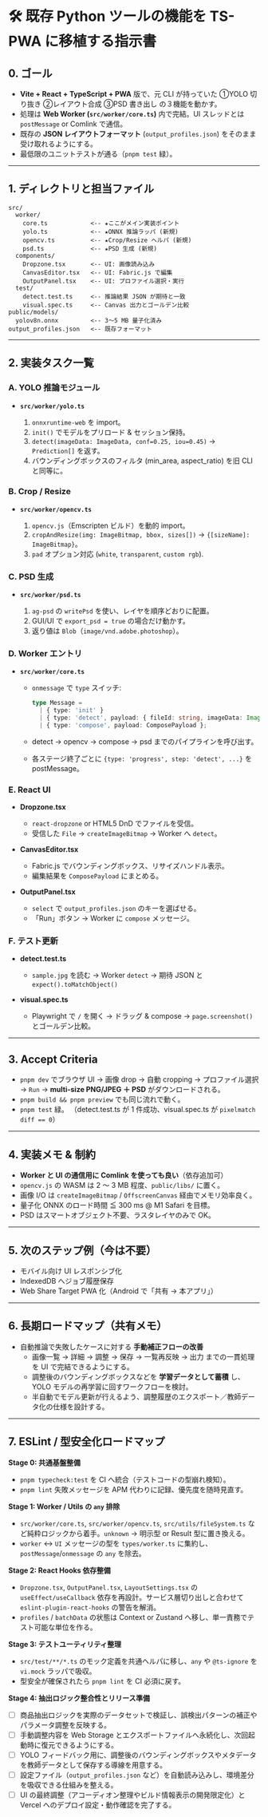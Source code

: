 
# 🛠️ 既存 Python ツールの機能を TS-PWA に移植する指示書

## 0. ゴール

* **Vite + React + TypeScript + PWA** 版で、元 CLI が持っていた ①YOLO 切り抜き ②レイアウト合成 ③PSD 書き出し の３機能を動かす。
* 処理は **Web Worker (`src/worker/core.ts`)** 内で完結。UI スレッドとは `postMessage` or Comlink で通信。
* 既存の **JSON レイアウトフォーマット** (`output_profiles.json`) をそのまま受け取れるようにする。
* 最低限のユニットテストが通る（`pnpm test` 緑）。

---

## 1. ディレクトリと担当ファイル

```
src/
  worker/
    core.ts            <-- ★ここがメイン実装ポイント
    yolo.ts            <-- ★ONNX 推論ラッパ (新規)
    opencv.ts          <-- ★Crop/Resize ヘルパ (新規)
    psd.ts             <-- ★PSD 生成 (新規)
  components/
    Dropzone.tsx       <-- UI: 画像読み込み
    CanvasEditor.tsx   <-- UI: Fabric.js で編集
    OutputPanel.tsx    <-- UI: プロファイル選択・実行
  test/
    detect.test.ts     <-- 推論結果 JSON が期待と一致
    visual.spec.ts     <-- Canvas 出力とゴールデン比較
public/models/
  yolov8n.onnx         <-- 3〜5 MB 量子化済み
output_profiles.json   <-- 既存フォーマット
```

---

## 2. 実装タスク一覧

### A. YOLO 推論モジュール

* **`src/worker/yolo.ts`**

  1. `onnxruntime-web` を import。
  2. `init()` でモデルをプリロード & セッション保持。
  3. `detect(imageData: ImageData, conf=0.25, iou=0.45)` → `Prediction[]` を返す。
    4. バウンディングボックスのフィルタ (min\_area, aspect\_ratio) を旧 CLI と同等に。

### B. Crop / Resize

* **`src/worker/opencv.ts`**

  1. `opencv.js`（Emscripten ビルド）を動的 import。
  2. `cropAndResize(img: ImageBitmap, bbox, sizes[])` → `{[sizeName]: ImageBitmap}`。
  3. `pad` オプション対応 (`white`, `transparent`, `custom rgb`).

### C. PSD 生成

* **`src/worker/psd.ts`**

  1. `ag-psd` の `writePsd` を使い、レイヤを順序どおりに配置。
  2. GUI/UI で `export_psd = true` の場合だけ動かす。
  3. 返り値は `Blob`（`image/vnd.adobe.photoshop`）。

### D. Worker エントリ

* **`src/worker/core.ts`**

  * `onmessage` で `type` スイッチ:

    ```ts
    type Message =
      | { type: 'init' }
      | { type: 'detect', payload: { fileId: string, imageData: ImageData } }
      | { type: 'compose', payload: ComposePayload };
    ```
  * detect → opencv → compose → psd までのパイプラインを呼び出す。
  * 各ステージ終了ごとに `{type: 'progress', step: 'detect', ...}` を postMessage。

### E. React UI

* **Dropzone.tsx**

  * `react-dropzone` or HTML5 DnD でファイルを受信。
  * 受信した `File` → `createImageBitmap` → Worker へ `detect`。
* **CanvasEditor.tsx**

  * Fabric.js でバウンディングボックス、リサイズハンドル表示。
  * 編集結果を `ComposePayload` にまとめる。
* **OutputPanel.tsx**

  * `select` で `output_profiles.json` のキーを選ばせる。
  * 「Run」ボタン → Worker に `compose` メッセージ。

### F. テスト更新

* **detect.test.ts**

  * `sample.jpg` を読む → Worker `detect` → 期待 JSON と `expect().toMatchObject()`
* **visual.spec.ts**

  * Playwright で `/` を開く → ドラッグ & compose → `page.screenshot()` とゴールデン比較。

---

## 3. Accept Criteria

* `pnpm dev` でブラウザ UI → 画像 drop → 自動 cropping → プロファイル選択 → `Run` → **multi-size PNG/JPEG ＋ PSD** がダウンロードされる。
* `pnpm build && pnpm preview` でも同じ流れで動く。
* `pnpm test` 緑。
  （detect.test.ts が 1 件成功、visual.spec.ts が `pixelmatch diff == 0`）

---

## 4. 実装メモ & 制約

* **Worker と UI の通信用に Comlink を使っても良い**（依存追加可）
* `opencv.js` の WASM は 2 〜 3 MB 程度、`public/libs/` に置く。
* 画像 I/O は `createImageBitmap` / `OffscreenCanvas` 経由でメモリ効率良く。
* 量子化 ONNX のロード時間 ≦ 300 ms @ M1 Safari を目標。
* PSD はスマートオブジェクト不要、ラスタレイヤのみで OK。

---

## 5. 次のステップ例（今は不要）

* モバイル向け UI レスポンシブ化
* IndexedDB へジョブ履歴保存
* Web Share Target PWA 化（Android で「共有 → 本アプリ」）

---

## 6. 長期ロードマップ（共有メモ）

* 自動推論で失敗したケースに対する **手動補正フローの改善**
  * 画像一覧 → 詳細 → 調整 → 保存 → 一覧再反映 → 出力 までの一貫処理を UI で完結できるようにする。
  * 調整後のバウンディングボックスなどを **学習データとして蓄積** し、YOLO モデルの再学習に回すワークフローを検討。
  * 半自動でモデル更新が行えるよう、調整履歴のエクスポート／教師データ化の仕様を設計する。

---

## 7. ESLint / 型安全化ロードマップ

**Stage 0: 共通基盤整備**
* `pnpm typecheck:test` を CI へ統合（テストコードの型崩れ検知）。
* `pnpm lint` 失敗メッセージを APM 代わりに記録、優先度を随時見直す。

**Stage 1: Worker / Utils の `any` 排除**
* `src/worker/core.ts`, `src/worker/opencv.ts`, `src/utils/fileSystem.ts` など純粋ロジックから着手。`unknown` → 明示型 or Result 型に置き換える。
* `worker` ↔ `UI` メッセージの型を `types/worker.ts` に集約し、`postMessage`/`onmessage` の `any` を除去。

**Stage 2: React Hooks 依存整備**
* `Dropzone.tsx`, `OutputPanel.tsx`, `LayoutSettings.tsx` の `useEffect/useCallback` 依存を再設計。サービス層切り出しと合わせて `eslint-plugin-react-hooks` の警告を解消。
* `profiles` / `batchData` の状態は Context or Zustand へ移し、単一責務でテスト可能な単位を作る。

**Stage 3: テストユーティリティ整理**
* `src/test/**/*.ts` のモック定義を共通ヘルパに移し、`any` や `@ts-ignore` を `vi.mock` ラッパで吸収。
* 型安全が確保されたら `pnpm lint` を CI 必須に戻す。

**Stage 4: 抽出ロジック整合性とリリース準備**
* [ ] 商品抽出ロジックを実際のデータセットで検証し、誤検出パターンの補正やパラメータ調整を反映する。
* [ ] 手動調整内容を Web Storage とエクスポートファイルへ永続化し、次回起動時に復元できるようにする。
* [ ] YOLO フィードバック用に、調整後のバウンディングボックスやメタデータを教師データとして保存する導線を用意する。
* [ ] 設定ファイル（`output_profiles.json` など）を自動読み込みし、環境差分を吸収できる仕組みを整える。
* [ ] UI の最終調整（アコーディオン整理やビルド情報表示の開発限定化）と Vercel へのデプロイ設定・動作確認を完了する。
